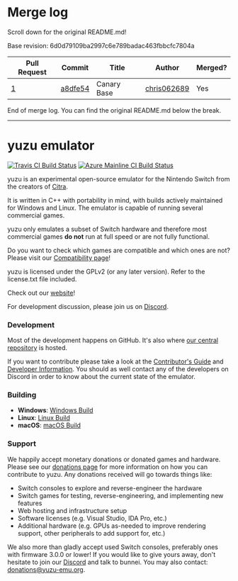 # Merge log

Scroll down for the original README.md!

Base revision: 6d0d79109ba2997c6e789badac463fbbcfc7804a

|Pull Request|Commit|Title|Author|Merged?|
|----|----|----|----|----|
|[1](https://github.com/yuzu-emu/yuzu-canary/pull/1)|[a8dfe54](https://github.com/yuzu-emu/yuzu-canary/pull/1/files/)|Canary Base|[chris062689](https://github.com/chris062689)|Yes|


End of merge log. You can find the original README.md below the break.

------

yuzu emulator
=============
[![Travis CI Build Status](https://travis-ci.org/yuzu-emu/yuzu.svg?branch=master)](https://travis-ci.org/yuzu-emu/yuzu)
[![Azure Mainline CI Build Status](https://dev.azure.com/yuzu-emu/yuzu/_apis/build/status/yuzu%20mainline?branchName=master)](https://dev.azure.com/yuzu-emu/yuzu/)

yuzu is an experimental open-source emulator for the Nintendo Switch from the creators of [Citra](https://citra-emu.org/).

It is written in C++ with portability in mind, with builds actively maintained for Windows and Linux. The emulator is capable of running several commercial games.

yuzu only emulates a subset of Switch hardware and therefore most commercial games **do not** run at full speed or are not fully functional.

Do you want to check which games are compatible and which ones are not? Please visit our [Compatibility page](https://yuzu-emu.org/game/)!

yuzu is licensed under the GPLv2 (or any later version). Refer to the license.txt file included.

Check out our [website](https://yuzu-emu.org/)!

For development discussion, please join us on [Discord](https://discord.gg/XQV6dn9).

### Development

Most of the development happens on GitHub. It's also where [our central repository](https://github.com/yuzu-emu/yuzu) is hosted.

If you want to contribute please take a look at the [Contributor's Guide](CONTRIBUTING.md) and [Developer Information](https://github.com/yuzu-emu/yuzu/wiki/Developer-Information). You should as well contact any of the developers on Discord in order to know about the current state of the emulator.

### Building

* __Windows__: [Windows Build](https://github.com/yuzu-emu/yuzu/wiki/Building-For-Windows)
* __Linux__: [Linux Build](https://github.com/yuzu-emu/yuzu/wiki/Building-For-Linux)
* __macOS__: [macOS Build](https://github.com/yuzu-emu/yuzu/wiki/Building-for-macOS)


### Support
We happily accept monetary donations or donated games and hardware. Please see our [donations page](https://yuzu-emu.org/donate/) for more information on how you can contribute to yuzu. Any donations received will go towards things like:
* Switch consoles to explore and reverse-engineer the hardware
* Switch games for testing, reverse-engineering, and implementing new features
* Web hosting and infrastructure setup
* Software licenses (e.g. Visual Studio, IDA Pro, etc.)
* Additional hardware (e.g. GPUs as-needed to improve rendering support, other peripherals to add support for, etc.)

We also more than gladly accept used Switch consoles, preferably ones with firmware 3.0.0 or lower! If you would like to give yours away, don't hesitate to join our [Discord](https://discord.gg/VXqngT3) and talk to bunnei. You may also contact: donations@yuzu-emu.org.
